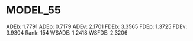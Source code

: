 # MODEL_55

ADEb: 1.7791
ADEp: 0.7179
ADEv: 2.1701
FDEb: 3.3565
FDEp: 1.3725
FDEv: 3.9304
Rank: 154
WSADE: 1.2418
WSFDE: 2.3206